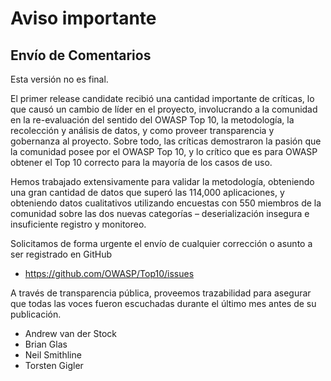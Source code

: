 # Aviso importante
## Envío de Comentarios

Esta versión no es final.

El primer release candidate recibió una cantidad importante de críticas, lo que causó un cambio de líder en el proyecto, involucrando a la comunidad en la re-evaluación del sentido del OWASP Top 10, la metodología, la recolección y análisis de datos, y como proveer transparencia y gobernanza al proyecto. Sobre todo, las críticas demostraron la pasión que la comunidad posee por el OWASP Top 10, y lo crítico que es para OWASP obtener el Top 10 correcto para la mayoría de los casos de uso.

Hemos trabajado extensivamente para validar la metodología, obteniendo una gran cantidad de datos que superó las 114,000 aplicaciones, y obteniendo datos cualitativos utilizando encuestas con 550 miembros de la comunidad sobre las dos nuevas categorías – deserialización insegura e insuficiente registro y monitoreo.

Solicitamos de forma urgente el envío de cualquier corrección o asunto a ser registrado en GitHub

* https://github.com/OWASP/Top10/issues

A través de transparencia pública, proveemos trazabilidad para asegurar que todas las voces fueron escuchadas durante el último mes antes de su publicación.

* Andrew van der Stock
* Brian Glas
* Neil Smithline
* Torsten Gigler
